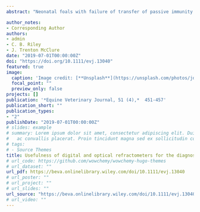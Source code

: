 ```yaml
---
abstract: "Neonatal foals with failure of transfer of passive immunity (FTPI) are at higher risk of morbidity and mortality. Successful treatment of FTPI is time-dependent, thus rapid and accurate measurement of serum IgG concentration is important for the management and care of neonatal foals. To validate the use of digital and optical refractometers for assessing FTPI in neonatal foals and compare the diagnostic performance and level of agreement of the two refractometers to the reference standard radial immunodiffusion (RID) assay. A retrospective validation study. Serum samples (n = 253) were collected from 230 foals admitted to the Veterinary Teaching Hospital and Ambulatory Equine Service between 2012 and 2017. The serum IgG concentrations were measured by the reference RID assay, digital Brix and optical refractometers. The correlation between results of two refractometers and RID assay was assessed. A receiver operating characteristic curve was created and used to identify the optimal cut-offs for evaluating sensitivity and specificity of the two refractometers to detect foals with complete and partial FTPI. The RID-IgG concentrations were positively correlated with the Brix scores obtained from a digital refractometer (*r* = 0.73, P = 0.001) and serum total protein obtained from an optical refractometer (*r* = 0.72, P = 0.001). The sensitivity and specificity of the digital Brix refractometer at optimal cut-off (≤7.8% Brix) were 88.1 (95% CI: 74.4–96.0) and 67.7% (95% CI: 60.6–74.3) to detect RID-IgG<4 g/L and 79.0 (95% CI: 68.5–87.3) and 77.3% (95% CI: 69.8–83.8) to detect RID-IgG≤8 g/L, respectively. The sensitivity and specificity of the optical refractometer at optimal cut-off (≤42 g/L) were 86.1 (95% CI: 72.1–94.7) and 70.9% (95% CI: 63.9–77.3) to detect RID-IgG<4 g/L and at cut-off (≤44 g/L) were 82.9 (95% CI: 73.0–90.3) and 72.7% (95% CI: 64.8–79.6) to detect RID-IgG≤8 g/L, respectively. The number of diseased foals was small to investigate the validity of the selected cut-off values for assessing FTPI in sick foals. The two refractometers exhibit utility as rapid, inexpensive screening tests and have a good sensitivity for assessing FTPI in neonatal foals."

author_notes:
- Corresponding Author
authors:
- admin
- C. B. Riley
- J. Trenton McClure
date: "2019-07-01T00:00:00Z"
doi: "https://doi.org/10.1111/evj.13040"
featured: true
image:
  caption: 'Image credit: [**Unsplash**](https://unsplash.com/photos/jdD8gXaTZsc)'
  focal_point: ""
  preview_only: false
projects: []
publication: '*Equine Veterinary Journal, 51 (4),*  451-457'
publication_short: ""
publication_types:
- "2"
publishDate: "2019-07-01T00:00:00Z"
# slides: example
# summary: Lorem ipsum dolor sit amet, consectetur adipiscing elit. Duis posuere tellus
#   ac convallis placerat. Proin tincidunt magna sed ex sollicitudin condimentum.
# tags:
# - Source Themes
title: Usefulness of digital and optical refractometers for the diagnosis of failure of transfer of passive immunity in neonatal foals
# url_code: https://github.com/wowchemy/wowchemy-hugo-themes
# url_dataset: ""
url_pdf: https://beva.onlinelibrary.wiley.com/doi/10.1111/evj.13040
# url_poster: ""
# url_project: ""
# url_slides: ""
url_source: "https://beva.onlinelibrary.wiley.com/doi/10.1111/evj.13040"
# url_video: ""
---
```

